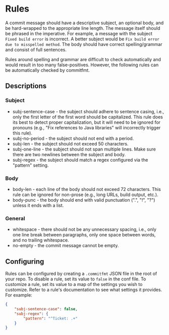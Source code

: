 Rules
=====

A commit message should have a descriptive subject, an optional body, and be hard-wrapped to the appropriate line length. The message itself should be phrased in the imperative. For example, a message with the subject `Fixed build error` is incorrect. A better subject would be `Fix build error due to misspelled method`. The body should have correct spelling/grammar and consist of full sentences.

Rules around spelling and grammar are difficult to check automatically and would result in too many false-positives. However, the following rules can be automatically checked by commitfmt.

Descriptions
------------

### Subject

* subj-sentence-case - the subject should adhere to sentence casing, i.e., only the first letter of the first word should be capitalized. This rule does its best to detect proper capitalization, but it will need to be ignored for pronouns (e.g., "Fix references to Java libraries" will incorrectly trigger this rule).
* subj-no-period - the subject should not end with a period.
* subj-len - the subject should not exceed 50 characters.
* subj-one-line - the subject should not span multiple lines. Make sure there are two newlines between the subject and body.
* subj-regex - the subject should match a regex configured via the "pattern" setting.

### Body

* body-len - each line of the body should not exceed 72 characters. This rule can be ignored for non-prose (e.g., long URLs, build output, etc.).
* body-punc - the body should end with valid punctuation (".", "!", "?") unless it ends with a list.

### General

* whitespace - there should not be any unnecessary spacing, i.e., only one line break between paragraphs, only one space between words, and no trailing whitespace.
* no-empty - the commit message cannot be empty.

Configuring
-----------

Rules can be configured by creating a `.commitfmt` JSON file in the root of your repo. To disable a rule, set its value to `false` in the conf file. To customize a rule, set its value to a map of the settings you wish to customize. Refer to a rule's documentation to see what settings it provides. For example:

```json
{
    "subj-sentence-case": false,
    "subj-regex": {
        "pattern": "^Ticket: .+"
    }
}
```
